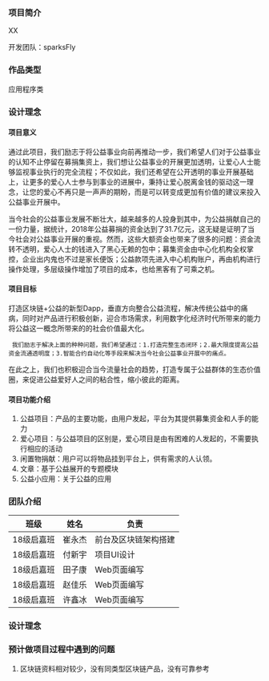 ### 项目简介

XX

开发团队：sparksFly



### 作品类型

应用程序类



### 设计理念

#### 项目意义

​	通过此项目，我们励志于将公益事业向前再推动一步，我们希望人们对于公益事业的认知不止停留在募捐集资上，我们想让公益事业的开展更加透明，让爱心人士能够监视事业执行的完全流程；不仅如此，我们还希望在公开透明的事业开展基础上，让更多的爱心人士参与到事业的进展中，秉持让爱心脱离金钱的驱动这一理念，让您的爱心不再只是一声声的期盼，而是可以转变成更加有价值的建议来投入公益事业开展中。

​	当今社会的公益事业发展不断壮大，越来越多的人投身到其中，为公益捐献自己的一份力量，据统计，2018年公益募捐的资金达到了31.7亿元，这无疑是证明了当今社会对公益事业开展的重视。然而，这些大额资金也带来了很多的问题：资金流转不透明，爱心人士的钱进入了黑心无赖的包中；募集资金由中心化机构全权掌控，企业出内鬼也不过是家长便饭；公益款项先进入中心机构账户，再由机构进行操作处理，多层级操作增加了项目的成本，也给黑客有了可乘之机。



#### 项目目标

​	打造区块链+公益的新型Dapp，垂直方向整合公益流程，解决传统公益中的痛病，同时对产品进行积极创新，迎合市场需求，利用数字化经济时代所带来的能力将公益这一概念所带来的的社会价值最大化。

 	 我们励志于解决上面的种种问题，我们希望通过：1.打造完整生态闭环；2.最大限度提高公益资金流通透明度；3.智能合约自动化等手段来解决当今社会公益事业开展中的痛点。

​	在此之上，我们也积极迎合当今流量社会的趋势，打造专属于公益群体的生态价值圈，来促进公益爱好人之间的粘合性，缩小彼此的距离。



#### 项目功能介绍

1. 公益项目：产品的主要功能，由用户发起，平台为其提供募集资金和人手的能力
2. 爱心项目：与公益项目的区别是，爱心项目是由有困难的人发起的，不需要执行相应的活动
3. 闲置物捐献：用户可以将物品挂到平台上，供有需求的人认领。
4. 文章：基于公益展开的专题模块
5. 公益小应用：关于公益的应用



### 团队介绍

| 班级       | 姓名   | 负责                 |
| ---------- | ------ | -------------------- |
| 18级启嘉班 | 崔永杰 | 前台及区块链架构搭建 |
| 18级启嘉班 | 付新宇 | 项目UI设计           |
| 18级启嘉班 | 田子康 | Web页面编写          |
| 18级启嘉班 | 赵佳乐 | Web页面编写          |
| 18级启嘉班 | 许鑫冰 | Web页面编写          |



### 设计理念





### 预计做项⽬过程中遇到的问题

1. 区块链资料相对较少，没有同类型区块链产品，没有可靠参考